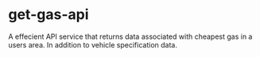 # get-gas-api
A effecient API service that returns data associated with cheapest gas in a users area. In addition to vehicle specification data.
